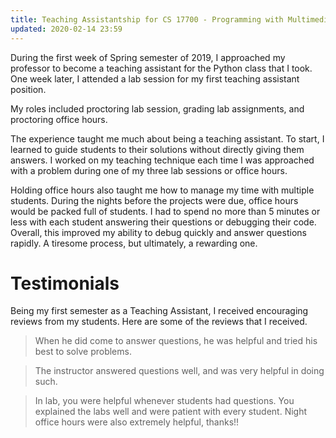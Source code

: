 ```yaml
---
title: Teaching Assistantship for CS 17700 - Programming with Multimedia Objects
updated: 2020-02-14 23:59
---
```

During the first week of Spring semester of 2019, I approached my professor to become a teaching assistant for the Python class that I took. One week later, I attended a lab session for my first teaching assistant position.

My roles included proctoring lab session, grading lab assignments, and proctoring office hours.

The experience taught me much about being a teaching assistant. To start, I learned to guide students to their solutions without directly giving them answers. I worked on my teaching technique each time I was approached with a problem during one of my three lab sessions or office hours.

Holding office hours also taught me how to manage my time with multiple students. During the nights before the projects were due, office hours would be packed full of students. I had to spend no more than 5 minutes or less with each student answering their questions or debugging their code. Overall, this improved my ability to debug quickly and answer questions rapidly. A tiresome process, but ultimately, a rewarding one.

# Testimonials

Being my first semester as a Teaching Assistant, I received encouraging reviews from my students. Here are some of the reviews that I received.

>When he did come to answer questions, he was helpful and tried his best to solve problems.

>The instructor answered questions well, and was very helpful in doing such.

>In lab, you were helpful whenever students had questions. You explained the labs well and were patient with every student. Night office hours were also extremely helpful, thanks!!
